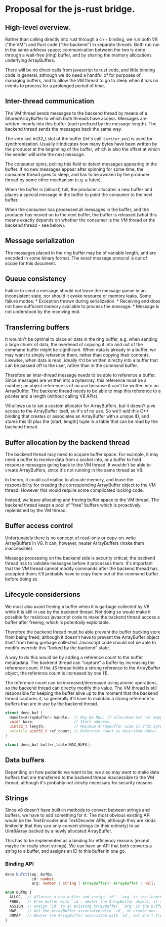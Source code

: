 # Proposal for the js-rust bridge.

## High-level overview.

Rather than calling directly into rust through a c++ binding, we run both V8
("the VM") and Rust code ("the backend") in separate threads. Both run run in
the same address space; communication between the two is done through a
wait-free (ring) buffer, and by sharing the memory allocations underlying
ArrayBuffers.

There will be no direct calls from javascript to rust code, and little binding
code in general, although we do need a handful of for purposes of managing
buffers, and to allow the VM thread to go to sleep when it has no events to
process for a prolonged period of time.

## Inter-thread communication

The VM thread sends messages to the backend thread by means of a
SharedArrayBuffer to which both threads have access. Messages are written
linearly into this buffer (each prefixed by the message length). The backend
thread sends the messages back the same way.

The very last int32_t slot of the buffer (let's call it `writer_pos`) is used
for synchronization. Usually it indicates how many bytes have been written by
the producer at the beginning of the buffer, which is also the offset at which
the sender will write the next message.

The consumer spins, polling this field to detect messages appearing in the
buffer. If no new messages appear after spinning for some time, the consumer
thread goes to sleep, and has to be awoken by the producer thread by some other
mechanism (e.g. a futex).

When the buffer is (almost) full, the producer allocates a new buffer and places
a special message in the buffer to point the consumer to the next buffer.

When the consumer has processed all messages in the buffer, and the producer has
moved on to the next buffer, the buffer is released (what this means exactly
depends on whether the consumer is the VM thread or the backend thread - see
below).

## Message serialization

The messages placed in the ring buffer may be of variable length, and are
encoded in some binary format. The exact message protocol is out of scope for
this document.

## Queue consistency

Failure to send a message should not leave the message queue in an inconsistent
state, nor should it evoke resource or memory leaks. Some failure modes: *
Exception thrown during serialization. * Receiving end does not have sufficient
memory available to process the message. * Message is not understood by the
receiving end.

## Transferring buffers

It wouldn't be optimal to place all data in the ring buffer, e.g. when sending a
large chunk of data, the overhead of copying it into and out of the command
buffer might be significant. When data is already in a buffer, we may want to
simply reference them, rather than copying their contents. Likewise, when data
is read, ideally it'd be written directly into a buffer that can be passed off
to the user, rather than in the command buffer.

Therefore an inter-thread message needs to be able to reference a buffer. Since
messages are written into a bytearray, this reference must be a number; an
object reference is of no use because it can't be written into an ArrayBuffer.
The backend thread needs to be able to map this reference to a pointer and a
length (without calling V8 APIs).

V8 allows us to set a custom allocator for ArrayBuffers, but it doesn't give
access to the ArrayBuffer itself, so it's of no use. So we'll add this C++
binding that creates or associates an ArrayBuffer with a unique ID, and stores
this ID plus the [start, length] tuple in a table that can be read by the
backend thread.

## Buffer allocation by the backend thread

The backend thread may need to acquire buffer space. For example, it may need a
buffer to receive data from a socket into, or a buffer to hold response messages
going back to the VM thread. It wouldn't be able to create ArrayBuffers, since
it's not running in the same thread as V8.

In theory, it could call malloc to allocate memory, and leave the responsibility
for creating the corresponding ArrayBuffer object to the VM thread. However this
would require some complicated locking code.

Instead, we leave allocating and freeing buffer space to the VM thread. The
backend thread keeps a pool of "free" buffers which is proactively replenished
by the VM thread.

## Buffer access control

Unfortunately there is no concept of read-only or copy-on-write ArrayBuffers in
V8. It can, however, neuter ArrayBuffers (make them inaccessible).

Message processing on the backend side is security critical; the backend thread
has to validate messages before it processes them. It's important that the VM
thread cannot modify commands after the backend thread has accepted them; it'll
probably have to copy them out of the command buffer before doing so.

## Lifecycle considersions

We must also avoid freeing a buffer when it is garbage collected by V8 while it
is still in use by the backend thread. Not doing so would make it possible for
malicious javascript code to make the backend thread access a buffer after
freeing, which is potentially exploitable.

Therefore the backend thread must be able prevent the buffer backing store from
being freed, although it doesn't have to prevent the ArrayBuffer object itself
from being garbage collected. Javascript code should not be able to modify
override this "locked by the backend" state.

A way to do this would be by adding a reference count to the buffer metatadata.
The backend thread can "capture" a buffer by increasing the reference count. If
the JS thread holds a strong reference to the ArrayBuffer object, the reference
count is increased by one (1).

The reference count can be increased/decreased using atomic operations, so the
backend thread can directly modify this value. The VM thread is still
responsible for keeping the buffer alive up to the moment that the backend
thread captures it, so generally it'll have to maintain a strong reference to
buffers that are in use by the backend thread.

```cpp
struct deno_buf {
  Handle<ArrayBuffer> handle;  // May be NULL if allocated but not mapped.
  void* base;                  // Start address.
  uint32_t length;             // Maximum ArrayBuffer size is 2^32 bytes.
  volatile uint32_t ref_count; // Reference count as described above.
}

struct deno_buf buffer_table[MAX_BUFS];
```

## Data buffers

Depending on how pedantic we want to be, we also may want to make data buffers
that are transferred to the backend thread inaccessible to the VM thread,
although it's probably not strictly necessary for security reasons.

## Strings

Since v8 doesn't have built-in methods to convert between strings and buffers,
we have to add something for it. The most obvious existing API would be the
TextEncoder and TextDecoder APIs, although they are kinda limited in that they
can only convert strings (in their entirety) to an Uint8Array backed by a newly
allocated ArrayBuffer.

This has to be implemented as a binding for efficiency reasons (except maybe for
really short strings). We can have an API that both converts a string to a
buffer, and assigns an ID to this buffer in one go.

### Binding API

```ts
deno.bufctl(op: BufOp,
            id: number,
            arg: number | string | ArrayBuffer): ArrayBuffer | null;

enum BufOp {
  ALLOC,  // Allocate a new buffer and assign `id`. `arg` is the length.
  FREE,   // Free buffer with `id`; neuter the ArrayBuffer object, if any.
  ASSIGN, // Assign `id` to an existing ArrayBuffer. `arg` is the buffer.
  MAP,    // Get the ArrayBuffer associated with `id`, or create one.  
  UNMAP   // Neuter the ArrayBuffer associated with `id`, but don't free.
}
```



